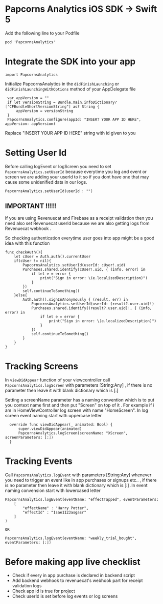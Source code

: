 # Papcorns Analytics iOS SDK -> Swift 5

Add the following line to your Podfile

```
pod 'PapcornsAnalytics'
```

# Integrate the SDK into your app


```
import PapcornsAnalytics
```

Initialize PapcornsAnalytics in the `didFinishLaunching` or `didFinishLaunchingWithOptions` method of your AppDelegate file

```
 var appVersion = ""
 if let versionString = Bundle.main.infoDictionary?["CFBundleShortVersionString"] as? String {
     appVersion = versionString
 }
 PapcornsAnalytics.configure(appId: "INSERT YOUR APP ID HERE", appVersion: appVersion)
```

Replace "INSERT YOUR APP ID HERE" string with id given to you

# Setting User Id

Before calling logEvent or logScreen you need to set  `PapcornsAnalytics.setUserId` because everytime you log and event or screen we are adding your userId to it so if you dont have one that may cause some unidenified data in our logs.

```
PapcornsAnalytics.setUserId(userId : "")
```

## IMPORTANT !!!!!

If you are using Revenuecat and Firebase as a receipt validation then you need also set Revenuecat userId because we are also getting logs from Revenuecat webhook . 

So checking authentication everytime user goes into app might be a good idea with this function

```
func checkAuth(){
    let cUser = Auth.auth().currentUser
    if(cUser != nil){
        PapcornsAnalytics.setUserId(userId: cUser!.uid)
        Purchases.shared.identify(cUser!.uid, { (info, error) in
            if let e = error {
                print("Sign in error: \(e.localizedDescription)")
            }
        })
        self.continueToSomething()
    }else{
        Auth.auth().signInAnonymously { (result, err) in
            PapcornsAnalytics.setUserId(userId: (result?.user.uid)!)
            Purchases.shared.identify((result?.user.uid)!, { (info, error) in
                if let e = error {
                    print("Sign in error: \(e.localizedDescription)")
                }
            })
            self.continueToSomething()
        }
    }
}
```

# Tracking Screens

In  `viewDidAppear` function of your viewcontroller call  `PapcornsAnalytics.logScreen` with parameters [String:Any] ,  if there is no parameter then leave it with blank dictionary which is [:] 

Setting a screenName parameter has a naming convention which is to put you context name first and then put "Screen" on top of it . For example if i am in HomeViewController log screen with name "HomeScreen". In log screen event naming start with uppercase letter

```
  override func viewDidAppear(_ animated: Bool) {
      super.viewDidAppear(animated)
      PapcornsAnalytics.logScreen(screenName: "XScreen", screenParameters: [:])
  }
```

# Tracking Events

Call  `PapcornsAnalytics.logEvent` with parameters [String:Any] whenever you need to trigger an event like in app purchases or signups etc.. , if there is no parameter then leave it with blank dictionary which is [:] .In event naming convension start with lowercased letter

```
PapcornsAnalytics.logEvent(eventName: "effectTapped", eventParameters: 
    [ 
        "effectName" : "Harry Potter",
        "effectId" : "1sae1123asgasr"
    ]
)

OR

PapcornsAnalytics.logEvent(eventName: "weekly_trial_bought", eventParameters: [:])
```

# Before making app live checklist

- Check if every in app purchase is declared in backend script
- Add backend webhook to revenuecat's webhook part for receipt validation logs
- Check app id is true for project
- Check userId is set before log events or log screens

